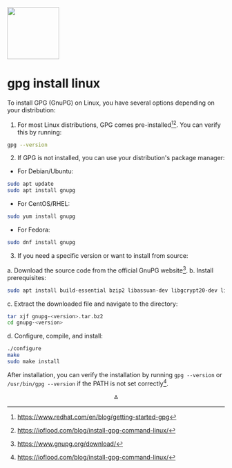<img src="https://r2cdn.perplexity.ai/pplx-full-logo-primary-dark%402x.png" class="logo" width="120"/>

# gpg install linux

To install GPG (GnuPG) on Linux, you have several options depending on your distribution:

1. For most Linux distributions, GPG comes pre-installed[^1][^2]. You can verify this by running:
```bash
gpg --version
```

2. If GPG is not installed, you can use your distribution's package manager:

- For Debian/Ubuntu:

```bash
sudo apt update
sudo apt install gnupg
```

- For CentOS/RHEL:

```bash
sudo yum install gnupg
```

- For Fedora:

```bash
sudo dnf install gnupg
```

3. If you need a specific version or want to install from source:

a. Download the source code from the official GnuPG website[^6].
b. Install prerequisites:

```bash
sudo apt install build-essential bzip2 libassuan-dev libgcrypt20-dev libgpg-error-dev libksba-dev libnpth0-dev
```

c. Extract the downloaded file and navigate to the directory:

```bash
tar xjf gnupg-<version>.tar.bz2
cd gnupg-<version>
```

d. Configure, compile, and install:

```bash
./configure
make
sudo make install
```

After installation, you can verify the installation by running `gpg --version` or `/usr/bin/gpg --version` if the PATH is not set correctly[^2].

<div style="text-align: center">⁂</div>

[^1]: https://www.redhat.com/en/blog/getting-started-gpg

[^2]: https://ioflood.com/blog/install-gpg-command-linux/

[^3]: https://askubuntu.com/questions/748057/how-do-i-install-gnupg-2-0

[^4]: https://www.procustodibus.com/blog/2023/02/gpg-2-4-on-ubuntu-22-04/

[^5]: https://www.reddit.com/r/linux/comments/creb29/tutorial_for_beginners_how_to_install_and_use/

[^6]: https://www.gnupg.org/download/

[^7]: https://www.gnupg.org/howtos/card-howto/en/ch02.html

[^8]: https://www.linuxfromscratch.org/blfs/view/git/postlfs/gnupg.html

